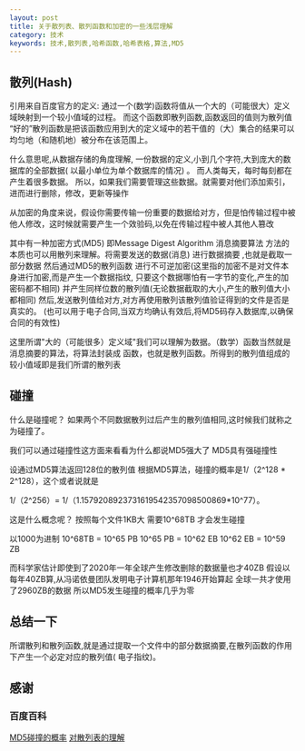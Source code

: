 ```yaml
---
layout: post
title: 关于散列表、散列函数和加密的一些浅层理解
category: 技术
keywords: 技术,散列表,哈希函数,哈希表格,算法,MD5
---
```


## 散列(Hash)

引用来自百度官方的定义:
通过一个(数学)函数将值从一个大的（可能很大）定义域映射到一个较小值域的过程。
而这个函数即散列函数,函数返回的值则为散列值
“好的”散列函数是把该函数应用到大的定义域中的若干值的（大）集合的结果可以均匀地（和随机地）被分布在该范围上。

什么意思呢,从数据存储的角度理解, 一份数据的定义,小到几个字符,大到庞大的数据库的全部数据(
以最小单位为单个数据库的情况) 。 而人类每天，每时每刻都在产生着很多数据。
所以，如果我们需要管理这些数据。就需要对他们添加索引，进而进行删除，修改，更新等操作

从加密的角度来说，假设你需要传输一份重要的数据给对方，但是怕传输过程中被他人修改，这时候就需要产生一个效验码,以免在传输过程中被人其他人篡改

其中有一种加密方式(MD5) 即Message Digest Algorithm 消息摘要算法
方法的本质也可以用散列来理解。将需要发送的数据(消息) 进行数据摘要 ,也就是截取一部分数据
然后通过MD5的散列函数 进行不可逆加密(这里指的加密不是对文件本身进行加密,而是产生一个数据指纹,
只要这个数据哪怕有一字节的变化,产生的加密码都不相同) 并产生同样位数的散列值(无论数据截取的大小,产生的散列值大小都相同)
然后,发送散列值给对方,对方再使用散列该散列值验证得到的文件是否是真实的。
(也可以用于电子合同,当双方均确认有效后,将MD5码存入数据库,以确保合同的有效性)

这里所谓"大的（可能很多）定义域"我们可以理解为数据。（数学）函数当然就是消息摘要的算法，将算法封装成
函数，也就是散列函数。所得到的散列值组成的较小值域即是我们所谓的散列表 

## 碰撞

什么是碰撞呢？
如果两个不同数据散列过后产生的散列值相同,这时候我们就称之为碰撞了。

我们可以通过碰撞性这方面来看看为什么都说MD5强大了
MD5具有强碰撞性

设通过MD5算法返回128位的散列值
根据MD5算法，碰撞的概率是1/（2^128 * 2^128），这个或者说就是

1/（2^256）= 1/（1.1579208923731619542357098500869*10^77）。

这是什么概念呢？ 按照每个文件1KB大 需要10^68TB 才会发生碰撞

以1000为进制
10^68TB = 10^65 PB
10^65 PB = 10^62 EB
10^62 EB = 10^59 ZB

而科学家估计即使到了2020年一年全球产生修改删除的数据量也才40ZB
假设以每年40ZB算,从冯诺依曼团队发明电子计算机那年1946开始算起 全球一共才使用了2960ZB的数据
所以MD5发生碰撞的概率几乎为零

## 总结一下

所谓散列和散列函数,就是通过提取一个文件中的部分数据摘要,在散列函数的作用下产生一个必定对应的散列值(
电子指纹)。

## 感谢

### 百度百科

[MD5碰撞的概率](http://www.oschina.net/question/66244_16837)
[对散列表的理解](http://www.360doc.com/content/10/0505/19/495229_26234245.shtml)